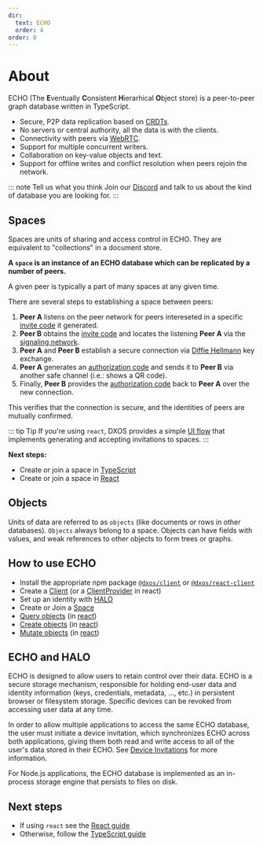 ```yaml
---
dir:
  text: ECHO
  order: 4
order: 0
---
```


# About

ECHO (The **E**ventually **C**onsistent **H**ierarhical **O**bject store) is a peer-to-peer graph database written in TypeScript.

* Secure, P2P data replication based on [CRDTs](https://en.wikipedia.org/wiki/Conflict-free_replicated_data_type).
* No servers or central authority, all the data is with the clients.
* Connectivity with peers via [WebRTC](https://en.wikipedia.org/wiki/WebRTC).
* Support for multiple concurrent writers.
* Collaboration on key-value objects and text.
* Support for offline writes and conflict resolution when peers rejoin the network.

::: note Tell us what you think
Join our [Discord](https://discord.gg/eXVfryv3sW) and talk to us about the kind of database you are looking for.
:::

## Spaces

Spaces are units of sharing and access control in ECHO. They are equivalent to "collections" in a document store.

**A `space` is an instance of an ECHO database which can be replicated by a number of peers.**

A given peer is typically a part of many spaces at any given time.

There are several steps to establishing a space between peers:

1. <span class="peer-a">**Peer A**</span> listens on the peer network for peers intereseted in a specific [invite code](../glossary.md#invitation-code) it generated.
2. <span class="peer-b">**Peer B**</span> obtains the [invite code](../glossary.md#invitation-code) and locates the listening <span class="peer-a">**Peer A**</span> via the [signaling network](../glossary.md#signaling-service).
3. <span class="peer-a">**Peer A**</span> and <span class="peer-b">**Peer B**</span> establish a secure connection via [Diffie Hellmann](https://en.wikipedia.org/wiki/Diffie%E2%80%93Hellman_key_exchange) key exchange.
4. <span class="peer-a">**Peer A**</span> generates an [authorization code](../glossary.md#authorization-code) and sends it to <span class="peer-b">**Peer B**</span> via another safe channel (i.e.: shows a QR code).
5. Finally, <span class="peer-b">**Peer B**</span> provides the [authorization code](../glossary.md#authorization-code) back to <span class="peer-a">**Peer A**</span> over the new connection.

This verifies that the connection is secure, and the identities of peers are mutually confirmed.

::: tip Tip
If you're using `react`, DXOS provides a simple [UI flow](./react/#joining-spaces) that implements generating and accepting invitations to spaces.
:::

**Next steps:**

* Create or join a space in [TypeScript](./typescript/)
* Create or join a space in [React](./react/)

## Objects

Units of data are referred to as `objects` (like documents or rows in other databases). `Objects` always belong to a space. Objects can have fields with values, and weak references to other objects to form trees or graphs.

## How to use ECHO

* Install the appropriate npm package [`@dxos/client`](../typescript) or [`@dxos/react-client`](../react)
* Create a [Client](../typescript#configuration) (or a [ClientProvider](../react#cofiguration) in react)
* Set up an identity with [HALO](../halo/)
* Create or Join a [Space](#spaces)
* [Query objects](./typescript/queries.md) (in [react](./react/queries.md))
* [Create objects](./typescript/mutations.md#creating-objects) (in [react](./react/mutations.md))
* [Mutate objects](./typescript/mutations.md) (in [react](./react/mutations.md))

## ECHO and HALO

ECHO is designed to allow users to retain control over their data. ECHO is a secure storage mechanism, responsible for holding end-user data and identity information (keys, credentials, metadata, ..., etc.) in persistent browser or filesystem storage. Specific devices can be revoked from accessing user data at any time.

In order to allow multiple applications to access the same ECHO database, the user must initiate a device invitation, which synchronizes ECHO across both applications, giving them both read and write access to all of the user's data stored in their ECHO. See [Device Invitations](../halo/#device-invitations) for more information.

For Node.js applications, the ECHO database is implemented as an in-process storage engine that persists to files on disk.

## Next steps

* If using `react` see the [React guide](../react/)
* Otherwise, follow the [TypeScript guide](../typescript/)
